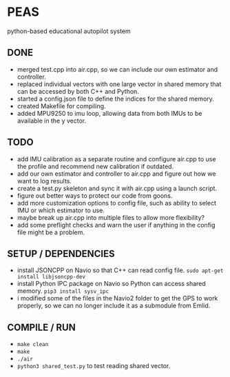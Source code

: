 # PEAS

python-based educational autopilot system

## DONE

- merged test.cpp into air.cpp, so we can include our own estimator and controller.
- replaced individual vectors with one large vector in shared memory that can be accessed by both C++ and Python.
- started a config.json file to define the indices for the shared memory.
- created Makefile for compiling.
- added MPU9250 to imu loop, allowing data from both IMUs to be available in the y vector.

## TODO

- add IMU calibration as a separate routine and configure air.cpp to use the profile and recommend new calibration if outdated.
- add our own estimator and controller to air.cpp and figure out how we want to log results.
- create a test.py skeleton and sync it with air.cpp using a launch script.
- figure out better ways to protect our code from goons.
- add more customization options to config file, such as ability to select IMU or which estimator to use.
- maybe break up air.cpp into multiple files to allow more flexibility?
- add some preflight checks and warn the user if anything in the config file might be a problem.

## SETUP / DEPENDENCIES

- install JSONCPP on Navio so that C++ can read config file. `sudo apt-get install libjsoncpp-dev`
- install Python IPC package on Navio so Python can access shared memory. `pip3 install sysv_ipc`
- i modified some of the files in the Navio2 folder to get the GPS to work properly, so we can no longer include it as a submodule from Emlid.

## COMPILE / RUN

- `make clean`
- `make`
- `./air`
- `python3 shared_test.py` to test reading shared vector.
